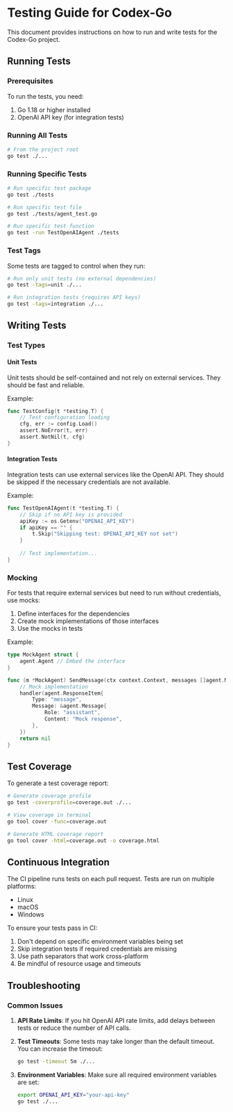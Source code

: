 # Testing Guide for Codex-Go

This document provides instructions on how to run and write tests for the Codex-Go project.

## Running Tests

### Prerequisites

To run the tests, you need:

1. Go 1.18 or higher installed
2. OpenAI API key (for integration tests)

### Running All Tests

```bash
# From the project root
go test ./...
```

### Running Specific Tests

```bash
# Run specific test package
go test ./tests

# Run specific test file
go test ./tests/agent_test.go

# Run specific test function
go test -run TestOpenAIAgent ./tests
```

### Test Tags

Some tests are tagged to control when they run:

```bash
# Run only unit tests (no external dependencies)
go test -tags=unit ./...

# Run integration tests (requires API keys)
go test -tags=integration ./...
```

## Writing Tests

### Test Types

#### Unit Tests

Unit tests should be self-contained and not rely on external services. They should be fast and reliable.

Example:

```go
func TestConfig(t *testing.T) {
    // Test configuration loading
    cfg, err := config.Load()
    assert.NoError(t, err)
    assert.NotNil(t, cfg)
}
```

#### Integration Tests

Integration tests can use external services like the OpenAI API. They should be skipped if the necessary credentials are not available.

Example:

```go
func TestOpenAIAgent(t *testing.T) {
    // Skip if no API key is provided
    apiKey := os.Getenv("OPENAI_API_KEY")
    if apiKey == "" {
        t.Skip("Skipping test: OPENAI_API_KEY not set")
    }
    
    // Test implementation...
}
```

### Mocking

For tests that require external services but need to run without credentials, use mocks:

1. Define interfaces for the dependencies
2. Create mock implementations of those interfaces
3. Use the mocks in tests

Example:

```go
type MockAgent struct {
    agent.Agent // Embed the interface
}

func (m *MockAgent) SendMessage(ctx context.Context, messages []agent.Message, handler agent.ResponseHandler) error {
    // Mock implementation
    handler(agent.ResponseItem{
        Type: "message",
        Message: &agent.Message{
            Role: "assistant",
            Content: "Mock response",
        },
    })
    return nil
}
```

## Test Coverage

To generate a test coverage report:

```bash
# Generate coverage profile
go test -coverprofile=coverage.out ./...

# View coverage in terminal
go tool cover -func=coverage.out

# Generate HTML coverage report
go tool cover -html=coverage.out -o coverage.html
```

## Continuous Integration

The CI pipeline runs tests on each pull request. Tests are run on multiple platforms:

- Linux
- macOS
- Windows

To ensure your tests pass in CI:

1. Don't depend on specific environment variables being set
2. Skip integration tests if required credentials are missing
3. Use path separators that work cross-platform
4. Be mindful of resource usage and timeouts

## Troubleshooting

### Common Issues

1. **API Rate Limits**: If you hit OpenAI API rate limits, add delays between tests or reduce the number of API calls.

2. **Test Timeouts**: Some tests may take longer than the default timeout. You can increase the timeout:

   ```bash
   go test -timeout 5m ./...
   ```

3. **Environment Variables**: Make sure all required environment variables are set:

   ```bash
   export OPENAI_API_KEY="your-api-key"
   go test ./...
   ``` 